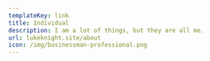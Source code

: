 ```yaml
---
templateKey: link
title: Individual
description: I am a lot of things, but they are all me.
url: lukeknight.site/about
icon: /img/businessman-professional.png
---
```

